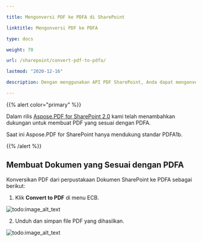 ```yaml
---

title: Mengonversi PDF ke PDFA di SharePoint

linktitle: Mengonversi PDF ke PDFA

type: docs

weight: 70

url: /sharepoint/convert-pdf-to-pdfa/

lastmod: "2020-12-16"

description: Dengan menggunakan API PDF SharePoint, Anda dapat mengonversi PDF ke format PDFA. Saat ini hanya mendukung standar PDF/A-1b.

---
```




{{% alert color="primary" %}}



Dalam rilis [Aspose.PDF for SharePoint 2.0](https://releases.aspose.com/pdf/sharepoint/new-releases/aspose.pdf-for-sharepoint-2.0.0/) kami telah menambahkan dukungan untuk membuat PDF yang sesuai dengan PDFA.



Saat ini Aspose.PDF for SharePoint hanya mendukung standar PDFA1b.



{{% /alert %}}



## **Membuat Dokumen yang Sesuai dengan PDFA**



Konversikan PDF dari perpustakaan Dokumen SharePoint ke PDFA sebagai berikut:



1. Klik **Convert to PDF** di menu ECB.



![todo:image_alt_text](convert-pdf-to-pdfa_1.png)



2. Unduh dan simpan file PDF yang dihasilkan.



![todo:image_alt_text](convert-pdf-to-pdfa_2.png)